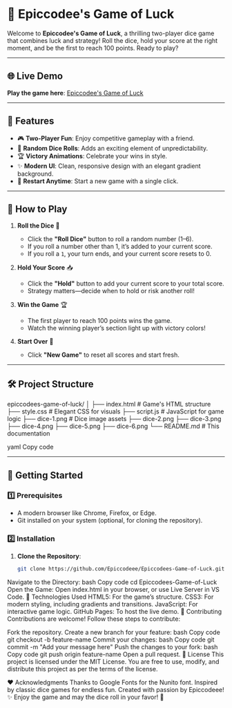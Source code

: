 # 🎲 Epiccodee's Game of Luck

Welcome to **Epiccodee's Game of Luck**, a thrilling two-player dice game that combines luck and strategy! Roll the dice, hold your score at the right moment, and be the first to reach 100 points. Ready to play?

---

## 🌐 Live Demo

**Play the game here**: [Epiccodee's Game of Luck](https://epiccodeee.github.io/Epiccodees-Game-of-Luck/)  

---

## 🌟 Features

- 🎮 **Two-Player Fun**: Enjoy competitive gameplay with a friend.
- 🎲 **Random Dice Rolls**: Adds an exciting element of unpredictability.
- 🏆 **Victory Animations**: Celebrate your wins in style.
- ✨ **Modern UI**: Clean, responsive design with an elegant gradient background.
- 🔄 **Restart Anytime**: Start a new game with a single click.

---

## 📜 How to Play

1. **Roll the Dice** 🎲
   - Click the **"Roll Dice"** button to roll a random number (1–6).
   - If you roll a number other than 1, it’s added to your current score.
   - If you roll a `1`, your turn ends, and your current score resets to 0.

2. **Hold Your Score** 📥
   - Click the **"Hold"** button to add your current score to your total score.
   - Strategy matters—decide when to hold or risk another roll!

3. **Win the Game** 🏆
   - The first player to reach 100 points wins the game.
   - Watch the winning player’s section light up with victory colors!

4. **Start Over** 🔄
   - Click **"New Game"** to reset all scores and start fresh.

---

## 🛠️ Project Structure

epiccodees-game-of-luck/ │ ├── index.html # Game's HTML structure ├── style.css # Elegant CSS for visuals ├── script.js # JavaScript for game logic ├── dice-1.png # Dice image assets ├── dice-2.png ├── dice-3.png ├── dice-4.png ├── dice-5.png ├── dice-6.png └── README.md # This documentation

yaml
Copy code

---

## 🚀 Getting Started

### 1️⃣ Prerequisites
- A modern browser like Chrome, Firefox, or Edge.
- Git installed on your system (optional, for cloning the repository).

### 2️⃣ Installation

1. **Clone the Repository**:
   ```bash
   git clone https://github.com/Epiccodeee/Epiccodees-Game-of-Luck.git
Navigate to the Directory:
bash
Copy code
cd Epiccodees-Game-of-Luck
Open the Game:
Open index.html in your browser, or use Live Server in VS Code.
🌈 Technologies Used
HTML5: For the game’s structure.
CSS3: For modern styling, including gradients and transitions.
JavaScript: For interactive game logic.
GitHub Pages: To host the live demo.
🤝 Contributing
Contributions are welcome! Follow these steps to contribute:

Fork the repository.
Create a new branch for your feature:
bash
Copy code
git checkout -b feature-name
Commit your changes:
bash
Copy code
git commit -m "Add your message here"
Push the changes to your fork:
bash
Copy code
git push origin feature-name
Open a pull request.
📜 License
This project is licensed under the MIT License. You are free to use, modify, and distribute this project as per the terms of the license.

❤️ Acknowledgments
Thanks to Google Fonts for the Nunito font.
Inspired by classic dice games for endless fun.
Created with passion by Epiccodeee!
✨ Enjoy the game and may the dice roll in your favor! 🎲